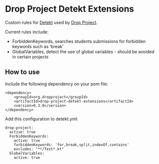 # Drop Project Detekt Extensions

Custom rules for [Detekt](https://arturbosch.github.io/detekt/) used by [Drop Project](https://github.com/drop-project-edu/drop-project).

Current rules include:
- ForbiddenKeywords, searches students submissions for forbidden keywords such as 'break'
- GlobalVariables, detect the use of global variables - should be avoided in certain projects

## How to use

Include the following dependency on your pom file:

    <dependency>
	    <groupId>org.dropproject</groupId>
	    <artifactId>drop-project-detekt-extensions</artifactId>
	    <version>0.3.0</version>
	</dependency>
	
Add this configuration to detekt.yml:

    drop-project:
      active: true
      ForbiddenKeywords:
        active: true
        forbiddenKeywords: 'for,break,split,indexOf,contains'
        excludes: "**/Test*.kt"
      GlobalVariables:
        active: true